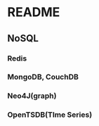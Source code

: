 # README

## NoSQL



### Redis



### MongoDB, CouchDB



### Neo4J(graph)



### OpenTSDB(TIme Series)